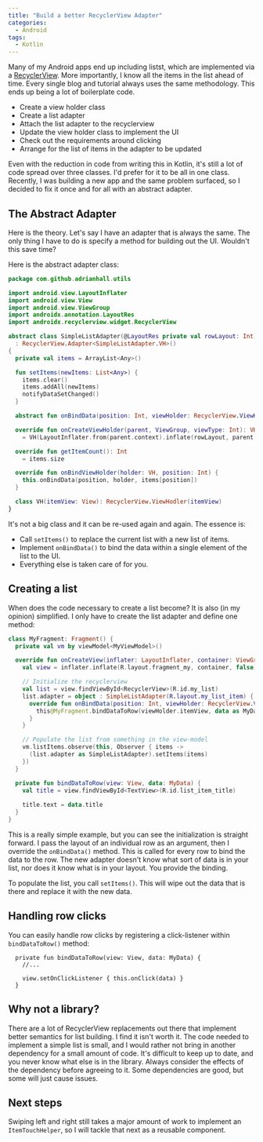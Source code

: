```yaml
---
title: "Build a better RecyclerView Adapter"
categories:
  - Android
tags:
  - Kotlin
---
```


Many of my Android apps end up including listst, which are implemented via a [RecyclerView](https://developer.android.com/guide/topics/ui/layout/recyclerview).  More importantly, I know all the items in the list ahead of time.  Every single blog and tutorial always uses the same methodology. This ends up being a lot of boilerplate code.

* Create a view holder class
* Create a list adapter
* Attach the list adapter to the recyclerview
* Update the view holder class to implement the UI
* Check out the requirements around clicking
* Arrange for the list of items in the adapter to be updated

Even with the reduction in code from writing this in Kotlin, it's still a lot of code spread over three classes.  I'd prefer for it to be all in one class.  Recently, I was building a new app and the same problem surfaced, so I decided to fix it once and for all with an abstract adapter.

## The Abstract Adapter

Here is the theory.  Let's say I have an adapter that is always the same.  The only thing I have to do is specify a method for building out the UI.  Wouldn't this save time?

Here is the abstract adapter class:

```kotlin
package com.github.adrianhall.utils

import android.view.LayoutInflater
import android.view.View
import android.view.ViewGroup
import androidx.annotation.LayoutRes
import androidx.recyclerview.widget.RecyclerView

abstract class SimpleListAdapter(@LayoutRes private val rowLayout: Int)
  : RecyclerView.Adapter<SimpleListAdapter.VH>()
{
  private val items = ArrayList<Any>()

  fun setItems(newItems: List<Any>) {
    items.clear()
    items.addAll(newItems)
    notifyDataSetChanged()
  }

  abstract fun onBindData(position: Int, viewHolder: RecyclerView.ViewHolder, data: Any)

  override fun onCreateViewHolder(parent, ViewGroup, viewType: Int): VH 
    = VH(LayoutInflater.from(parent.context).inflate(rowLayout, parent, false))

  override fun getItemCount(): Int
    = items.size

  override fun onBindViewHolder(holder: VH, position: Int) {
    this.onBindData(position, holder, items[position])
  }  

  class VH(itemView: View): RecyclerView.ViewHodler(itemView)
}
```

It's not a big class and it can be re-used again and again.  The essence is:

* Call `setItems()` to replace the current list with a new list of items.
* Implement `onBindData()` to bind the data within a single element of the list to the UI.
* Everything else is taken care of for you.

## Creating a list

When does the code necessary to create a list become?  It is also (in my opinion) simplified.  I only have to create the list adapter and define one method:

```kotlin
class MyFragment: Fragment() {
  private val vm by viewModel<MyViewModel>()

  override fun onCreateView(inflater: LayoutInflater, container: ViewGroup?, savedInstanceState: Bundle?): View? {
    val view = inflater.inflate(R.layout.fragment_my, container, false)

    // Initialize the recyclerview
    val list = view.findViewById<RecyclerView>(R.id.my_list)
    list.adapter = object : SimpleListAdapter(R.layout.my_list_item) {
      override fun onBindData(position: Int, viewHolder: RecyclerView.ViewHolder, data: Any) {
        this@MyFragment.bindDataToRow(viewHolder.itemView, data as MyData)
      }
    }

    // Populate the list from something in the view-model
    vm.listItems.observe(this, Observer { items -> 
      (list.adapter as SimpleListAdapter).setItems(items)
    }) 
  }

  private fun bindDataToRow(view: View, data: MyData) {
    val title = view.findViewById<TextView>(R.id.list_item_title)
    
    title.text = data.title
  }
}
```

This is a really simple example, but you can see the initialization is straight forward.  I pass the layout of an individual row as an argument, then I override the `onBindData()` method.  This is called for every row to bind the data to the row.  The new adapter doesn't know what sort of data is in your list, nor does it know what is in your layout.  You provide the binding.

To populate the list, you call `setItems()`.  This will wipe out the data that is there and replace it with the new data.

## Handling row clicks

You can easily handle row clicks by registering a click-listener within `bindDataToRow()` method:

```
  private fun bindDataToRow(view: View, data: MyData) {
    //...

    view.setOnClickListener { this.onClick(data) }
  }
```

## Why not a library?

There are a lot of RecyclerView replacements out there that implement better semantics for list building.  I find it isn't worth it.  The code needed to implement a simple list is small, and I would rather not bring in another dependency for a small amount of code.  It's difficult to keep up to date, and you never know what else is in the library.  Always consider the effects of the dependency before agreeing to it.  Some dependencies are good, but some will just cause issues.

## Next steps

Swiping left and right still takes a major amount of work to implement an `ItemTouchHelper`, so I will tackle that next as a reusable component.
